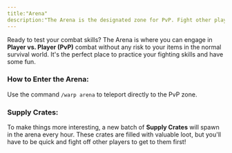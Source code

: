 ```yaml
---
title:"Arena"
description:"The Arena is the designated zone for PvP. Fight other players, test your strength, and loot valuable Supply Crates."
---
```


Ready to test your combat skills? The Arena is where you can engage in **Player vs. Player (PvP)** combat without any risk to your items in the normal survival world. It's the perfect place to practice your fighting skills and have some fun.

### How to Enter the Arena:

Use the command `/warp arena` to teleport directly to the PvP zone.

### Supply Crates:

To make things more interesting, a new batch of **Supply Crates** will spawn in the arena every hour. These crates are filled with valuable loot, but you'll have to be quick and fight off other players to get to them first!